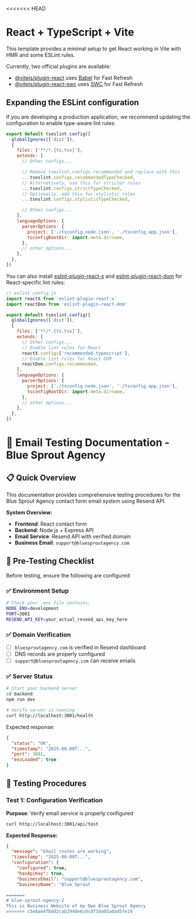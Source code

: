 <<<<<<< HEAD
# React + TypeScript + Vite

This template provides a minimal setup to get React working in Vite with HMR and some ESLint rules.

Currently, two official plugins are available:

- [@vitejs/plugin-react](https://github.com/vitejs/vite-plugin-react/blob/main/packages/plugin-react) uses [Babel](https://babeljs.io/) for Fast Refresh
- [@vitejs/plugin-react-swc](https://github.com/vitejs/vite-plugin-react/blob/main/packages/plugin-react-swc) uses [SWC](https://swc.rs/) for Fast Refresh

## Expanding the ESLint configuration

If you are developing a production application, we recommend updating the configuration to enable type-aware lint rules:

```js
export default tseslint.config([
  globalIgnores(['dist']),
  {
    files: ['**/*.{ts,tsx}'],
    extends: [
      // Other configs...

      // Remove tseslint.configs.recommended and replace with this
      ...tseslint.configs.recommendedTypeChecked,
      // Alternatively, use this for stricter rules
      ...tseslint.configs.strictTypeChecked,
      // Optionally, add this for stylistic rules
      ...tseslint.configs.stylisticTypeChecked,

      // Other configs...
    ],
    languageOptions: {
      parserOptions: {
        project: ['./tsconfig.node.json', './tsconfig.app.json'],
        tsconfigRootDir: import.meta.dirname,
      },
      // other options...
    },
  },
])
```

You can also install [eslint-plugin-react-x](https://github.com/Rel1cx/eslint-react/tree/main/packages/plugins/eslint-plugin-react-x) and [eslint-plugin-react-dom](https://github.com/Rel1cx/eslint-react/tree/main/packages/plugins/eslint-plugin-react-dom) for React-specific lint rules:

```js
// eslint.config.js
import reactX from 'eslint-plugin-react-x'
import reactDom from 'eslint-plugin-react-dom'

export default tseslint.config([
  globalIgnores(['dist']),
  {
    files: ['**/*.{ts,tsx}'],
    extends: [
      // Other configs...
      // Enable lint rules for React
      reactX.configs['recommended-typescript'],
      // Enable lint rules for React DOM
      reactDom.configs.recommended,
    ],
    languageOptions: {
      parserOptions: {
        project: ['./tsconfig.node.json', './tsconfig.app.json'],
        tsconfigRootDir: import.meta.dirname,
      },
      // other options...
    },
  },
])
```

# 📧 Email Testing Documentation - Blue Sprout Agency

## 📋 Quick Overview

This documentation provides comprehensive testing procedures for the Blue Sprout Agency contact form email system using Resend API.

**System Overview:**
- **Frontend**: React contact form
- **Backend**: Node.js + Express API
- **Email Service**: Resend API with verified domain
- **Business Email**: `support@bluesproutagency.com`

## 🚀 Pre-Testing Checklist

Before testing, ensure the following are configured:

### ✅ Environment Setup
```bash
# Check your .env file contains:
NODE_ENV=development
PORT=3001
RESEND_API_KEY=your_actual_resend_api_key_here
```

### ✅ Domain Verification
- [ ] `bluesproutagency.com` is verified in Resend dashboard
- [ ] DNS records are properly configured
- [ ] `support@bluesproutagency.com` can receive emails

### ✅ Server Status
```bash
# Start your backend server
cd backend
npm run dev

# Verify server is running
curl http://localhost:3001/health
```

Expected response:
```json
{
  "status": "OK",
  "timestamp": "2025-08-09T...",
  "port": 3001,
  "envLoaded": true
}
```

## 🧪 Testing Procedures

### Test 1: Configuration Verification

**Purpose**: Verify email service is properly configured

```bash
curl http://localhost:3001/api/test
```

**Expected Response:**
```json
{
  "message": "Email routes are working",
  "timestamp": "2025-08-09T...",
  "configuration": {
    "configured": true,
    "hasApiKey": true,
    "businessEmail": "support@bluesproutagency.com",
    "businessName": "Blue Sprout

=======
# blue-sprout-agency-2
This is Business Website of my Own Blue Sprout Agency
>>>>>>> c5e8a44fbdd2cab2948e6c0cdf19a05adad5fe19


